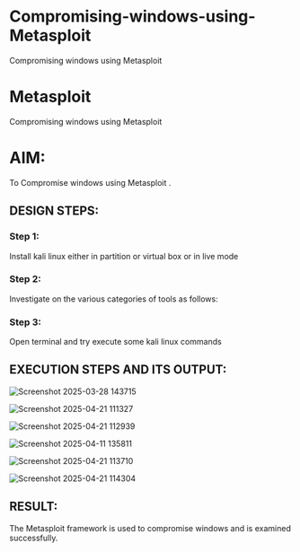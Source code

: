 # Compromising-windows-using-Metasploit
Compromising windows using Metasploit
# Metasploit
Compromising windows using Metasploit

# AIM:

To Compromise windows using Metasploit .

## DESIGN STEPS:

### Step 1:

Install kali linux either in partition or virtual box or in live mode

### Step 2:

Investigate on the various categories of tools as follows:

### Step 3:

Open terminal and try execute some kali linux commands

## EXECUTION STEPS AND ITS OUTPUT:

![Screenshot 2025-03-28 143715](https://github.com/user-attachments/assets/16f6f279-af4c-4f0b-99be-cf07b6118b40)

![Screenshot 2025-04-21 111327](https://github.com/user-attachments/assets/2762fc18-1a01-4cc6-9a48-98decae27df7)

![Screenshot 2025-04-21 112939](https://github.com/user-attachments/assets/5b61752a-026e-424d-91a8-76dcd52b5674)

![Screenshot 2025-04-11 135811](https://github.com/user-attachments/assets/dc2386e8-f659-4339-b71e-a0ddbe0082d7)

![Screenshot 2025-04-21 113710](https://github.com/user-attachments/assets/15576ddd-cb99-442f-9adb-7ae41a4c5dc2)

![Screenshot 2025-04-21 114304](https://github.com/user-attachments/assets/80e5b986-1b74-4c82-9c76-e651503e8e57)

## RESULT:
The Metasploit framework is  used to compromise windows and is examined successfully.
